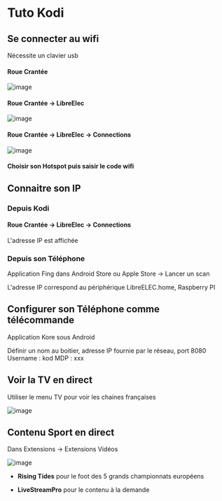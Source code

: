 # Tuto Kodi



## Se connecter au wifi

Nécessite un clavier usb

#### Roue Crantée

![image](https://wiki.libreelec.tv/_media/le-system-settings.jpg?cache=&w=900&h=540&tok=bd1bed)

#### Roue Crantée -> LibreElec

![image](https://wiki.libreelec.tv/_media/le-settings-en.jpg?w=400&tok=632e78)

#### Roue Crantée -> LibreElec -> Connections

![image](https://wiki.libreelec.tv/_media/wiki/le-settings-connections2.png?w=400&tok=819715)


#### Choisir son Hotspot puis saisir le code wifi



## Connaitre son IP 

### Depuis Kodi

#### Roue Crantée -> LibreElec -> Connections 

L'adresse IP est affichée

### Depuis son Téléphone 

Application Fing dans Android Store ou Apple Store -> Lancer un scan

L'adresse IP correspond au périphérique LibreELEC.home, Raspberry PI

## Configurer son Téléphone comme télécommande

Application Kore sous Android

Définir un nom au boitier, adresse IP fournie par le réseau, port 8080
Username : kod
MDP : xxx


## Voir la TV en direct

Utiliser le menu TV pour voir les chaines françaises

![image](https://catch-up-tv-and-more.github.io/img/live_tv_installation/intro1.jpeg)

## Contenu Sport en direct

Dans Extensions -> Extensions Vidéos

![image](https://image.jimcdn.com/app/cms/image/transf/none/path/sdbf15339ff25ca1f/image/iec73ab147b5a5a3a/version/1525038316/kodi-installation-d%C3%A9p%C3%B4t-fusion-tv-addons.jpg)

- **Rising Tides** pour le foot des 5 grands championnats européens

- **LiveStreamPro** pour le contenu à la demande
